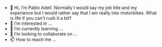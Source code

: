 - 👋 Hi, I’m Pablo Adell. Normally I would say my job title and my experience but I would rather say that I am really into motorbikes. What is life if you can't rush it a bit? 
- 👀 I’m interested in ...
- 🌱 I’m currently learning ...
- 💞️ I’m looking to collaborate on ...
- 📫 How to reach me ...

<!---
pabloadell/pabloadell is a ✨ special ✨ repository because its `README.md` (this file) appears on your GitHub profile.
You can click the Preview link to take a look at your changes.
--->
